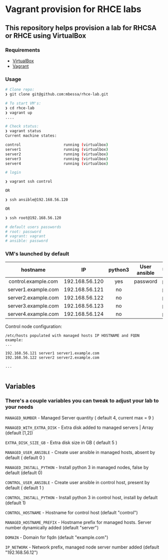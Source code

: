 # Vagrant provision for RHCE labs

## This repository helps provision a lab for RHCSA or RHCE using VirtualBox

### **Requirements**

* [VirtualBox](https://www.virtualbox.org/wiki/Downloads)
* [Vagrant](https://www.vagrantup.com/)

### **Usage**

```bash
# Clone repo:
❯ git clone git@github.com:mbessa/rhce-lab.git

# To start VM's:
❯ cd rhce-lab
❯ vagrant up
....

# Check status:
❯ vagrant status
Current machine states:

control                   running (virtualbox)
server1                   running (virtualbox)
server2                   running (virtualbox)
server3                   running (virtualbox)
server4                   running (virtualbox)

# login

❯ vagrant ssh control

OR

❯ ssh ansible@192.168.56.120

OR 

❯ ssh root@192.168.56.120

# default users passwords
# root: password
# vagrant: vagrant
# ansible: password

```



### **VM's launched by default**

|       hostname      	|       IP       	| python3 	| User ansible 	| User root 	| Extra disk 	|
|:-------------------:	|:--------------:	|:-------:	|:------------:	|:---------:	|:----------:	|
| control.example.com 	| 192.168.56.120 	|   yes   	|   password   	|  password 	|     DVD    	|
| server1.example.com 	| 192.168.56.121 	|    no   	|              	|  password 	|     5G     	|
| server2.example.com 	| 192.168.56.122 	|    no   	|              	|  password 	|     5G     	|
| server3.example.com 	| 192.168.56.123 	|    no   	|              	|  password 	|     no     	|
| server4.example.com 	| 192.168.56.124 	|    no   	|              	|  password 	|     no     	|


Control node configuration:
```properties
/etc/hosts populated with managed hosts IP HOSTNAME and FQDN
example: 
...
 
192.168.56.121 server1 server1.example.com
192.168.56.122 server2 server2.example.com

...


```

## **Variables**

### There's a couple variables you can tweak to adjust your lab to your needs


`MANAGED_NUMBER` - Managed Server quantity ( default 4, current max = 9 ) 

`MANAGED_WITH_EXTRA_DISK` -  Extra disk added to managed servers | Array (default [1,2])

`EXTRA_DISK_SIZE_GB` - Extra disk size in GB ( default 5 )

`MANAGED_USER_ANSIBLE` - Create user ansible in managed hosts, absent by default ( default 0 )

`MANAGED_INSTALL_PYTHON` - Install python 3 in managed nodes, false by default (default 0)

`CONTROL_USER_ANSIBLE` - Create user ansible in control host, present by default ( default 1 )

`CONTROL_INSTALL_PYTHON` - Install python 3 in control host, install by default (default 1)


`CONTROL_HOSTNAME` - Hostname for control host (default "control")

`MANAGED_HOSTNAME_PREFIX` - Hostname prefix for managed hosts. Server number dynamically added (default "server")

`DOMAIN` -  Domain for fqdn (default "example.com")

`IP_NETWORK` - Network prefix, managed node server number added (default "192.168.56.12")


